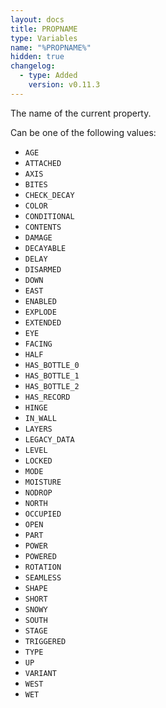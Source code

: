 ```yaml
---
layout: docs
title: PROPNAME
type: Variables
name: "%PROPNAME%"
hidden: true
changelog:
  - type: Added
    version: v0.11.3
---
```

The name of the current property.

Can be one of the following values:
* `AGE`
* `ATTACHED`
* `AXIS`
* `BITES`
* `CHECK_DECAY`
* `COLOR`
* `CONDITIONAL`
* `CONTENTS`
* `DAMAGE`
* `DECAYABLE`
* `DELAY`
* `DISARMED`
* `DOWN`
* `EAST`
* `ENABLED`
* `EXPLODE`
* `EXTENDED`
* `EYE`
* `FACING`
* `HALF`
* `HAS_BOTTLE_0`
* `HAS_BOTTLE_1`
* `HAS_BOTTLE_2`
* `HAS_RECORD`
* `HINGE`
* `IN_WALL`
* `LAYERS`
* `LEGACY_DATA`
* `LEVEL`
* `LOCKED`
* `MODE`
* `MOISTURE`
* `NODROP`
* `NORTH`
* `OCCUPIED`
* `OPEN`
* `PART`
* `POWER`
* `POWERED`
* `ROTATION`
* `SEAMLESS`
* `SHAPE`
* `SHORT`
* `SNOWY`
* `SOUTH`
* `STAGE`
* `TRIGGERED`
* `TYPE`
* `UP`
* `VARIANT`
* `WEST`
* `WET`
